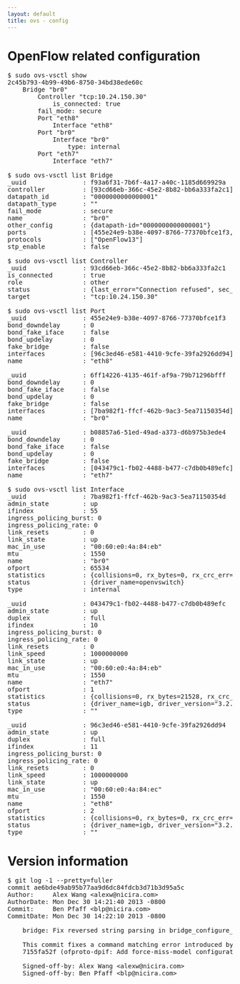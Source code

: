 ```yaml
---
layout: default
title: ovs - config
---
```


# OpenFlow related configuration
<pre>
$ sudo ovs-vsctl show
2c45b793-4b99-49b6-8750-34bd38ede60c
    Bridge "br0"
        Controller "tcp:10.24.150.30"
            is_connected: true
        fail_mode: secure
        Port "eth8"
            Interface "eth8"
        Port "br0"
            Interface "br0"
                type: internal
        Port "eth7"
            Interface "eth7"

$ sudo ovs-vsctl list Bridge
_uuid               : f93a6f31-7b6f-4a17-a40c-1185d669929a
controller          : [93cd66eb-366c-45e2-8b82-bb6a333fa2c1]
datapath_id         : "0000000000000001"
datapath_type       : ""
fail_mode           : secure
name                : "br0"
other_config        : {datapath-id="0000000000000001"}
ports               : [455e24e9-b38e-4097-8766-77370bfce1f3, 6ff14226-4135-461f-af9a-79b71296bfff, b08857a6-51ed-49ad-a373-d6b975b3ede4]
protocols           : ["OpenFlow13"]
stp_enable          : false

$ sudo ovs-vsctl list Controller
_uuid               : 93cd66eb-366c-45e2-8b82-bb6a333fa2c1
is_connected        : true
role                : other
status              : {last_error="Connection refused", sec_since_connect="122", sec_since_disconnect="124", state=ACTIVE}
target              : "tcp:10.24.150.30"

$ sudo ovs-vsctl list Port
_uuid               : 455e24e9-b38e-4097-8766-77370bfce1f3
bond_downdelay      : 0
bond_fake_iface     : false
bond_updelay        : 0
fake_bridge         : false
interfaces          : [96c3ed46-e581-4410-9cfe-39fa2926dd94]
name                : "eth8"

_uuid               : 6ff14226-4135-461f-af9a-79b71296bfff
bond_downdelay      : 0
bond_fake_iface     : false
bond_updelay        : 0
fake_bridge         : false
interfaces          : [7ba982f1-ffcf-462b-9ac3-5ea71150354d]
name                : "br0"

_uuid               : b08857a6-51ed-49ad-a373-d6b975b3ede4
bond_downdelay      : 0
bond_fake_iface     : false
bond_updelay        : 0
fake_bridge         : false
interfaces          : [043479c1-fb02-4488-b477-c7db0b489efc]
name                : "eth7"

$ sudo ovs-vsctl list Interface
_uuid               : 7ba982f1-ffcf-462b-9ac3-5ea71150354d
admin_state         : up
ifindex             : 55
ingress_policing_burst: 0
ingress_policing_rate: 0
link_resets         : 0
link_state          : up
mac_in_use          : "00:60:e0:4a:84:eb"
mtu                 : 1550
name                : "br0"
ofport              : 65534
statistics          : {collisions=0, rx_bytes=0, rx_crc_err=0, rx_dropped=0, rx_errors=0, rx_frame_err=0, rx_over_err=0, rx_packets=0, tx_bytes=0, tx_dropped=0, tx_errors=0, tx_packets=0}
status              : {driver_name=openvswitch}
type                : internal

_uuid               : 043479c1-fb02-4488-b477-c7db0b489efc
admin_state         : up
duplex              : full
ifindex             : 10
ingress_policing_burst: 0
ingress_policing_rate: 0
link_resets         : 0
link_speed          : 1000000000
link_state          : up
mac_in_use          : "00:60:e0:4a:84:eb"
mtu                 : 1550
name                : "eth7"
ofport              : 1
statistics          : {collisions=0, rx_bytes=21528, rx_crc_err=0, rx_dropped=0, rx_errors=0, rx_frame_err=0, rx_over_err=0, rx_packets=225, tx_bytes=0, tx_dropped=0, tx_errors=0, tx_packets=0}
status              : {driver_name=igb, driver_version="3.2.10-k", firmware_version="3.10-0"}
type                : ""

_uuid               : 96c3ed46-e581-4410-9cfe-39fa2926dd94
admin_state         : up
duplex              : full
ifindex             : 11
ingress_policing_burst: 0
ingress_policing_rate: 0
link_resets         : 0
link_speed          : 1000000000
link_state          : up
mac_in_use          : "00:60:e0:4a:84:ec"
mtu                 : 1550
name                : "eth8"
ofport              : 2
statistics          : {collisions=0, rx_bytes=0, rx_crc_err=0, rx_dropped=0, rx_errors=0, rx_frame_err=0, rx_over_err=0, rx_packets=0, tx_bytes=10964, tx_dropped=0, tx_errors=0, tx_packets=118}
status              : {driver_name=igb, driver_version="3.2.10-k", firmware_version="3.10-0"}
type                : ""
</pre>

# Version information
<pre>
$ git log -1 --pretty=fuller
commit ae6bde49ab95b77aa9d6dc84fdcb3d71b3d95a5c
Author:     Alex Wang &lt;alexw@nicira.com&gt;
AuthorDate: Mon Dec 30 14:21:40 2013 -0800
Commit:     Ben Pfaff &lt;blp@nicira.com&gt;
CommitDate: Mon Dec 30 14:22:10 2013 -0800

    bridge: Fix reversed string parsing in bridge_configure_flow_miss_model().
    
    This commit fixes a command matching error introduced by commit
    7155fa52f (ofproto-dpif: Add force-miss-model configuration).
    
    Signed-off-by: Alex Wang &lt;alexw@nicira.com&gt;
    Signed-off-by: Ben Pfaff &lt;blp@nicira.com&gt;
</pre>
